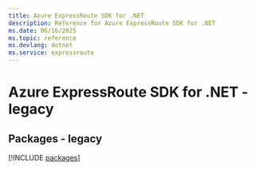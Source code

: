 ```yaml
---
title: Azure ExpressRoute SDK for .NET
description: Reference for Azure ExpressRoute SDK for .NET
ms.date: 06/16/2025
ms.topic: reference
ms.devlang: dotnet
ms.service: expressroute
---
```

# Azure ExpressRoute SDK for .NET - legacy
## Packages - legacy
[!INCLUDE [packages](expressroute-index.md)]